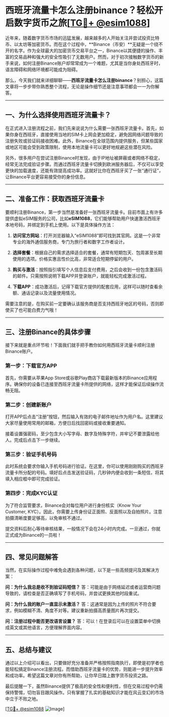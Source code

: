 # 西班牙流量卡怎么注册binance？轻松开启数字货币之旅[[TG💪+ @esim1088](https://t.me/s/esim1088)]

近年来，随着数字货币市场的迅猛发展，越来越多的人开始关注并尝试投资比特币、以太坊等加密货币。而在这个过程中，**Binance（币安）**无疑是一个绕不开的名字。作为全球最大的加密货币交易平台之一，Binance以其便捷的操作、丰富的交易品种和强大的安全性吸引了无数用户。然而，对于初次接触数字货币的新手来说，如何注册Binance账户却常常成为一个难题，尤其是当你身处西班牙时，语言障碍和网络环境都可能成为阻碍。

那么，今天我们就来详细聊聊——**西班牙流量卡怎么注册binance**？别担心，这篇文章将一步步带你熟悉整个流程，无论是操作细节还是注意事项都会一一为你解答。

---

## 一、为什么选择使用西班牙流量卡？

在正式进入注册流程之前，我们先来说说为什么需要一张西班牙流量卡。首先，如果你身在西班牙，直接使用当地的SIM卡上网会更加稳定，避免因网络问题导致的注册失败或验证码接收困难。此外，Binance在全球范围内提供服务，但某些国家或地区可能会受到政策限制，使用本地流量卡可以更好地规避这些潜在风险。

另外，很多用户在尝试注册Binance时发现，由于IP地址被屏蔽或者网络不稳定，经常无法完成验证步骤。而通过西班牙流量卡切换到欧洲服务器后，不仅可以享受更快的加载速度，还能有效提高成功率。这就好比你在西班牙买了一张“通行证”，让Binance平台更容易接受你的身份信息。

---

## 二、准备工作：获取西班牙流量卡

要顺利注册Binance，第一步当然是准备好一张西班牙流量卡。目前市面上有许多提供虚拟eSIM服务的公司，比如**eSIM1088**，它们能够帮助用户快速激活西班牙本地号码，并绑定到手机上使用。以下是具体操作方法：

1. **访问官方网站**：打开浏览器输入“eSIM1088”即可找到其官网。这是一个非常专业的海外通信服务商，专门为旅行者和数字工作者设计。
   
2. **选择套餐**：根据自己的需求选择适合的套餐，通常有短期包天、包周甚至长期使用的选项。价格实惠且性价比高，非常适合短期停留的用户。

3. **购买与激活**：按照指引填写个人信息后支付费用，之后会收到一份包含激活码的邮件。只需按照说明下载APP并登录账户，就能轻松完成激活过程。

4. **下载APP**：成功激活后，记得下载官方提供的配套应用，这样可以随时查看余额、通话记录以及流量使用情况。

需要注意的是，在购买前一定要确认该服务商是否支持西班牙地区的号码，否则即使买了也可能白费力气哦！

---

## 三、注册Binance的具体步骤

接下来就是重点环节啦！下面我们就手把手教你如何用西班牙流量卡顺利注册Binance账户。

### 第一步：下载官方APP

首先，你需要从苹果App Store或谷歌Play商店下载最新版本的Binance应用程序。确保你的设备已连接至西班牙流量卡所提供的网络，这样才能保证后续操作流畅无阻。

### 第二步：创建新账户

打开APP后点击“注册”按钮，然后输入有效的电子邮件地址作为用户名。这里建议大家尽量使用常用的邮箱，方便日后找回密码或接收重要通知。

接着设置强密码，至少包含大小写字母、数字及特殊字符，并牢记不要泄露给他人。完成后点击下一步继续。

### 第三步：验证手机号码

此时系统会要求你输入手机号码进行验证。在这里，你可以使用刚刚购买的西班牙流量卡所分配的号码。填好后点击发送验证码，几秒钟内便会收到一条短信，将其填入相应框中即可完成验证。

### 第四步：完成KYC认证

为了符合监管要求，Binance会对每位用户进行身份核实（Know Your Customer, KYC）。因此，你需要上传身份证正面照、反面照以及自拍照片。注意拍摄清晰度要足够高，以免审核不通过。

提交资料后耐心等待审核结果，一般情况下会在24小时内完成。一旦通过，你就正式成为Binance的一员啦！

---

## 四、常见问题解答

当然，在实际操作过程中难免会遇到各种问题，以下是一些高频提问及其解决方案：

**问：为什么我总是收不到验证码短信？**
答：可能是由于网络延迟或者运营商问题导致的，请检查是否正确填写了手机号码，并尝试更换其他时段重试。

**问：为什么我的账户一直显示未激活？**
答：这通常是因为上传的照片不符合要求，例如模糊不清、角度不对等。建议重新拍摄高质量图片再次提交。

**问：注册过程中能否更改语言设置？**
答：可以！在登录后可以在设置菜单中切换成英文或其他语言，方便理解界面内容。

---

## 五、总结与建议

通过以上介绍可以看出，只要做好充分准备并严格按照指南执行，即使是初学者也能轻松搞定Binance注册流程。而借助西班牙流量卡的优势，则能进一步提升效率和成功率。希望这篇文章对你有所帮助，让你早日踏上数字货币投资之路。

最后提醒一下，虽然Binance提供了极高的安全性和便利性，但在交易过程中仍需保持警惕，切勿盲目跟风操作。只有掌握了扎实的基础知识才能在风云变幻的市场中立于不败之地。

[[TG💪+ @esim1088](https://t.me/s/esim1088) ![Image](https://i.postimg.cc/4NQfJmqS/Snipaste-2025-05-13-00-14-12.png)]